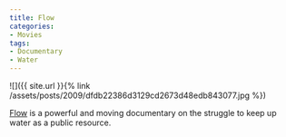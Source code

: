 ```yaml
---
title: Flow
categories:
- Movies
tags:
- Documentary
- Water
---
```


![]({{ site.url }}{% link /assets/posts/2009/dfdb22386d3129cd2673d48edb843077.jpg %})
  



[Flow](http://www.flowthefilm.com/) is a powerful and moving documentary on the struggle to keep up water as a public resource.
